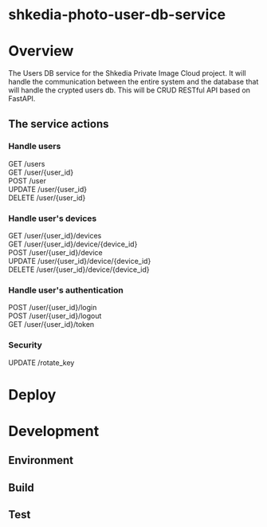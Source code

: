 # shkedia-photo-user-db-service

# Overview
The Users DB service for the Shkedia Private Image Cloud project.
It will handle the communication between the entire system and the database that will handle the crypted users db.
This will be CRUD RESTful API based on FastAPI.

## The service actions
### Handle users
GET /users  
GET /user/{user_id}  
POST /user  
UPDATE /user/{user_id}  
DELETE /user/{user_id}  

### Handle user's devices
GET /user/{user_id}/devices  
GET /user/{user_id}/device/{device_id}  
POST /user/{user_id}/device  
UPDATE /user/{user_id}/device/{device_id}  
DELETE /user/{user_id}/device/{device_id}  

### Handle user's authentication
POST /user/{user_id}/login  
POST /user/{user_id}/logout  
GET /user/{user_id}/token  

### Security
UPDATE /rotate_key

# Deploy


# Development
## Environment

## Build

## Test



